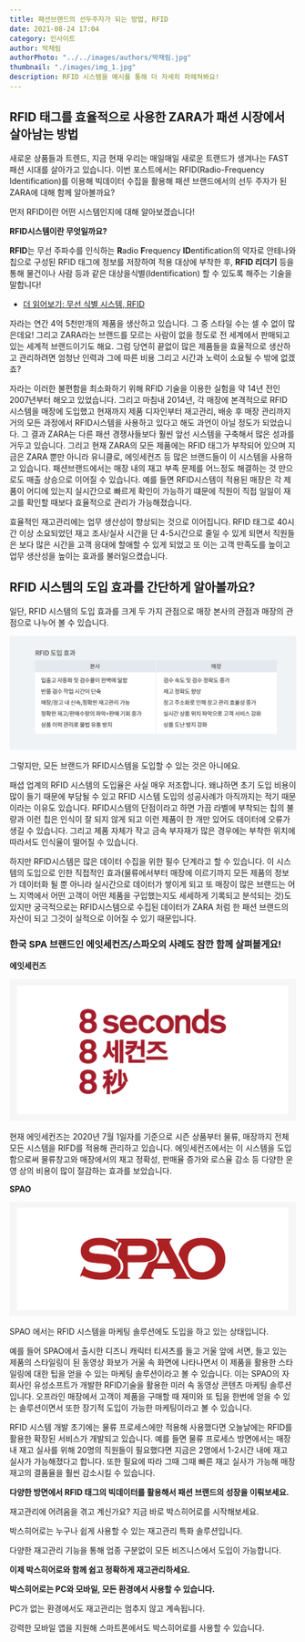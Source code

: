 ```yaml
---
title: 패션브랜드의 선두주자가 되는 방법, RFID
date: 2021-08-24 17:04
category: 인사이트
author: 박채림
authorPhoto: "../../images/authors/박채림.jpg"
thumbnail: "./images/img_1.jpg"
description: RFID 시스템을 예시를 통해 더 자세히 파헤쳐봐요!
---
```


## RFID 태그를 효율적으로 사용한 ZARA가 패션 시장에서 살아남는 방법

새로운 상품들과 트렌드, 지금 현재 우리는 매일매일 새로운 트랜드가 생겨나는 FAST 패션 시대를 살아가고 있습니다. 이번 포스트에서는 RFID(Radio-Frequency Identification)를 이용해 빅데이터 수집을 활용해 패션 브랜드에서의 선두 주자가 된 ZARA에 대해 함께 알아볼까요?



먼저 RFID이란 어떤 시스템인지에 대해 알아보겠습니다!

<tip-box>

 **RFID시스템이란 무엇일까요?**

**RFID**는 무선 주파수를 인식하는 **R**adio **F**requency **ID**entification의 약자로 안테나와 칩으로 구성된 RFID 태그에 정보를 저장하여 적용 대상에 부착한 후, **RFID 리더기** 등을 통해 물건이나 사람 등과 같은 대상을식별(Identification) 할 수 있도록 해주는 기술을 말합니다!

</tip-box>

- [더 읽어보기: 무선 식별 시스템, RFID](/ko/blog/posts/무선-식별-시스템-rfid)



자라는 연간 4억 5천만개의 제품을 생산하고 있습니다. 그 중 스타일 수는 셀 수 없이 많은데요! 그리고 ZARA라는 브랜드를 모르는 사람이 없을 정도로 전 세계에서 판매되고 있는 세계적 브랜드이기도 해요. 그럼 당연히 끝없이 많은 제품들을 효율적으로 생산하고 관리하려면 엄청난 인력과 그에 따른 비용 그리고 시간과 노력이 소요될 수 밖에 없겠죠?



자라는 이러한 불편함을 최소화하기 위해 RFID 기술을 이용한 실험을 약 14년 전인 2007년부터 해오고 있었습니다. 그리고 마침내 2014년, 각 매장에 본격적으로 RFID 시스템을 매장에 도입했고 현재까지 제품 디자인부터 재고관리, 배송 후 매장 관리까지 거의 모든 과정에서 RFID시스템을 사용하고 있다고 해도 과언이 아닐 정도가 되었습니다. 그 결과 ZARA는 다른 패션 경쟁사들보다 훨씬 앞선 시스템을 구축해서 많은 성과를 거두고 있습니다. 그리고 현재 ZARA의 모든 제품에는 RFID 태그가 부착되어 있으며 지금은 ZARA 뿐만 아니라 유니클로, 에잇세컨즈 등 많은 브랜드들이 이 시스템을 사용하고 있습니다. 패션브랜드에서는 매장 내의 재고 부족 문제를 어느정도 해결하는 것 만으로도 매출 상승으로 이어질 수 있습니다. 예를 들면 RFID시스템이 적용된 매장은 각 제품이 어디에 있는지 실시간으로 빠르게 확인이 가능하기 떄문에 직원이 직접 일일이 재고를 확인할 때보다 효율적으로 관리가 가능해졌습니다.

효율적인 재고관리에는 업무 생산성이 향상되는 것으로 이어집니다. RFID 태그로 40시간 이상 소요되었던 재고 조사/실사 시간을 단 4-5시간으로 줄일 수 있게 되면서 직원들은 보다 많은 시간을 고객 응대에 할애할 수 있게 되었고 또 이는 고객 만족도를 높이고 업무 생산성을 높이는 효과를 불러일으켰습니다.



## RFID 시스템의 도입 효과를 간단하게 알아볼까요?

일단, RFID 시스템의 도입 효과를 크게 두 가지 관점으로 매장 본사의 관점과 매장의 관점으로 나누어 볼 수 있습니다.

![](images/img_2.png)

그렇지만, 모든 브랜드가 RFID시스템을 도입할 수 있는 것은 아니에요.

패셥 업계의 RFID 시스템의 도입율은 사실 매우 저조합니다. 왜냐하면 초기 도입 비용이 많이 들기 때문에 부담될 수 있고 RFID 시스템 도입의 성공사례가 아직까지는 적기 때문이라는 이유도 있습니다.  RFID시스템의 단점이라고 하면 가끔 라벨에 부착되는 칩의 불량과 이런 칩은 인식이 잘 되지 않게 되고 이런 제품이 한 개만 있어도 데이터에 오류가 생길 수 있습니다. 그리고 제품 자체가 작고 금속 부자재가 많은 경우에는 부착한 위치에 따라서도 인식율이 떨어질 수 있습니다.

하지만 RFID시스템은 많은 데이터 수집을 위한 필수 단계라고 할 수 있습니다. 이 시스템의 도입으로 인한 직접적인 효과(물류에서부터 매장에 이르기까지 모든 제품의 정보가 데이터화 될 뿐 아니라 실시간으로 데이터가 쌓이게 되고 또 매장이 많은 브랜드는 어느 지역에서 어떤 고객이 어떤 제품을 구입했는지도 세세하게 기록되고 분석되는 것)도 있지만 궁극적으로는 RFID시스템으로 수집된 데이터가 ZARA 처럼 한 패션 브랜드의 자산이 되고 그것이 실적으로 이어질 수 있기 때문입니다.



### **한국 SPA 브랜드인 에잇세컨즈/스파오의 사례도 잠깐 함께 살펴볼게요!**

**에잇세컨즈**

![](images/img_3.png)

현재 에잇세컨즈는 2020년 7월 1일자를 기준으로 시즌 상품부터 물류, 매장까지 전체 모든 시스템을 RIFD를 적용해 관리하고 있습니다. 에잇세컨즈에서는 이 시스템을 도입함으로써 물류창고와 매장에서의 재고 정확성, 판매율 증가와 로스율 감소 등 다양한 운영 상의 비용이 많이 절감하는 효과를 보았습니다.



**SPAO**

![](images/img_4.png)

SPAO 에서는 RFID 시스템을 마케팅 솔루션에도 도입을 하고 있는 상태입니다.

예를 들어 SPAO에서 출시한 디즈니 캐릭터 티셔츠를 들고 거울 앞에 서면, 들고 있는 제품의 스타일링이 된 동영상 화보가 거울 속 화면에 나타나면서 이 제품을 활용한 스타일링에 대한 팁을 얻을 수 있는 마케팅 솔루션이라고 볼 수 있습니다. 이는 SPAO의 자회사인 유성소프트가 개발한 RFID기술을 활용한 미러 속 동영상 콘텐츠 마케팅 솔루션입니다. 오프라인 매장에서 고객이 제품을 구매할 때 재미와 또 팁을 한번에 얻을 수 있는 솔루션이면서 또한 장기적 도입이 가능한 마케팅이라고 볼 수 있습니다.

RFID 시스템 개발 초기에는 물류 프로세스에만 적용해 사용했다면 오늘날에는 RFID를 활용한 확장된 서비스가 개발되고 있습니다. 예를 들면 물류 프로세스 방면에서는 매장 내 재고 실사를 위해 20명의 직원들이 필요했다면 지금은 2명에서 1-2시간 내에 재고 실사가 가능해졌다고 합니다. 또한 필요에 따라 그때 그때 빠른 재고 실사가 가능해 매장 재고의 결품율을 훨씬 감소시킬 수 있습니다.



**다양한 방면에서 RFID 태그의 빅데이터를 활용해서 패션 브랜드의 성장을 이뤄보세요.**







재고관리에 어려움을 겪고 계신가요? 지금 바로 박스히어로를 시작해보세요.

박스히어로는 누구나 쉽게 사용할 수 있는 재고관리 특화 솔루션입니다.

다양한 재고관리 기능을 통해 업종 구분없이 모든 비즈니스에서 도입이 가능합니다.

**이제 박스히어로와 함께 쉽고 정확하게 재고관리하세요.**



<tip-box>

**박스히어로는 PC와 모바일, 모든 환경에서 사용할 수 있습니다.**

PC가 없는 환경에서도 재고관리는 멈추지 않고 계속됩니다.

강력한 모바일 앱을 지원해 스마트폰에서도 박스히어로를 사용할 수 있습니다.

</tip-box>



